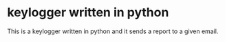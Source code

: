  # keylogger written in python 

This is a keylogger written in python and it sends 
a report to a given email.
